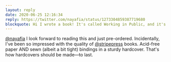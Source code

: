 ```yaml
---
layout: reply
date: 2020-06-25 12:16:34
reply: https://twitter.com/nayafia/status/1273304859387719680
blockquote: Hi I wrote a book! It's called Working in Public, and it's the story of modern open source and its implications for online communities and the creator economy. Now available for pre-order on Amazon.
---
```


[@nayafia](https://twitter.com/nayafia/status/1273304859387719680) I look forward to reading this and just pre-ordered. Incidentally, I've been so impressed with the quality of [@stripepress](https://twitter.com/stripepress) books. Acid-free paper AND sewn (albeit a bit tight) bindings in a sturdy hardcover. That's how hardcovers should be made—to last. 
